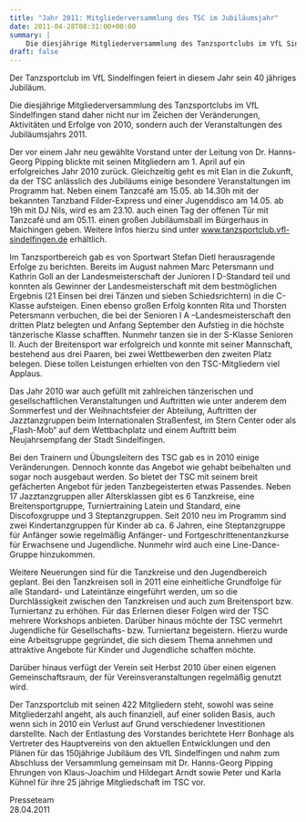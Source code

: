 ```yaml
---
title: "Jahr 2011: Mitgliederversammlung des TSC im Jubiläumsjahr"
date: 2011-04-28T08:31:00+00:00
summary: |
    Die diesjährige Mitgliederversammlung des Tanzsportclubs im VfL Sindelfingen stand daher nicht nur im Zeichen der Veränderungen, Aktivitäten und Erfolge von 2010, sondern auch der Veranstaltungen des Jubiläumsjahrs 2011.
draft: false
---
```


Der Tanzsportclub im VfL Sindelfingen feiert in diesem Jahr sein 40 jähriges Jubiläum.

Die diesjährige Mitgliederversammlung des Tanzsportclubs im VfL Sindelfingen stand daher nicht nur im Zeichen der Veränderungen, Aktivitäten und Erfolge von 2010, sondern auch der Veranstaltungen des Jubiläumsjahrs 2011.

Der vor einem Jahr neu gewählte Vorstand unter der Leitung von Dr. Hanns-Georg Pipping blickte mit seinen Mitgliedern am 1. April auf ein erfolgreiches Jahr 2010 zurück. Gleichzeitig geht es mit Elan in die Zukunft, da der TSC anlässlich des Jubiläums einige besondere Veranstaltungen im Programm hat. Neben einem Tanzcafé am 15.05. ab 14.30h mit der bekannten Tanzband Filder-Express und einer Jugenddisco am 14.05. ab 19h mit DJ Nils, wird es am 23.10. auch einen Tag der offenen Tür mit Tanzcafé und am 05.11. einen großen Jubiläumsball im Bürgerhaus in Maichingen geben. Weitere Infos hierzu sind unter www.tanzsportclub.vfl-sindelfingen.de erhältlich.

Im Tanzsportbereich gab es von Sportwart Stefan Dietl herausragende Erfolge zu berichten. Bereits im August nahmen Marc Petersmann und Kathrin Goll an der Landesmeisterschaft der Junioren I D-Standard teil und konnten als Gewinner der Landesmeisterschaft mit dem bestmöglichen Ergebnis (21 Einsen bei drei Tänzen und sieben Schiedsrichtern) in die C-Klasse aufsteigen. Einen ebenso großen Erfolg konnten Rita und Thorsten Petersmann verbuchen, die bei der Senioren I A –Landesmeisterschaft den dritten Platz belegten und Anfang September den Aufstieg in die höchste tänzerische Klasse schafften. Nunmehr tanzen sie in der S-Klasse Senioren II. Auch der Breitensport war erfolgreich und konnte mit seiner Mannschaft, bestehend aus drei Paaren, bei zwei Wettbewerben den zweiten Platz belegen. Diese tollen Leistungen erhielten von den TSC-Mitgliedern viel Applaus.

Das Jahr 2010 war auch gefüllt mit zahlreichen tänzerischen und gesellschaftlichen Veranstaltungen und Auftritten wie unter anderem dem Sommerfest und der Weihnachtsfeier der Abteilung, Auftritten der Jazztanzgruppen beim Internationalen Straßenfest, im Stern Center oder als „Flash-Mob“ auf dem Wettbachplatz und einem Auftritt beim Neujahrsempfang der Stadt Sindelfingen.

Bei den Trainern und Übungsleitern des TSC gab es in 2010 einige Veränderungen. Dennoch konnte das Angebot wie gehabt beibehalten und sogar noch ausgebaut werden. So bietet der TSC mit seinem breit gefächerten Angebot für jeden Tanzbegeisterten etwas Passendes. Neben 17 Jazztanzgruppen aller Altersklassen gibt es 6 Tanzkreise, eine Breitensportgruppe, Turniertraining Latein und Standard, eine Discofoxgruppe und 3 Steptanzgruppen. Seit 2010 neu im Programm sind zwei Kindertanzgruppen für Kinder ab ca. 6 Jahren, eine Steptanzgruppe für Anfänger sowie regelmäßig Anfänger- und Fort­ge­schrittenentanzkurse für Erwachsene und Jugendliche. Nunmehr wird auch eine Line-Dance-Gruppe hinzukommen.

Weitere Neuerungen sind für die Tanzkreise und den Jugendbereich geplant. Bei den Tanzkreisen soll in 2011 eine einheitliche Grundfolge für alle Standard- und Lateintänze eingeführt werden, um so die Durchlässigkeit zwischen den Tanzkreisen und auch zum Breitensport bzw. Turniertanz zu erhöhen. Für das Erlernen dieser Folgen wird der TSC mehrere Workshops anbieten. Darüber hinaus möchte der TSC vermehrt Jugendliche für Gesellschafts- bzw. Turniertanz begeistern. Hierzu wurde eine Arbeitsgruppe gegründet, die sich diesem Thema annehmen und attraktive Angebote für Kinder und Jugendliche schaffen möchte.

Darüber hinaus verfügt der Verein seit Herbst 2010 über einen eigenen Gemeinschaftsraum, der für Vereinsveranstaltungen regelmäßig genutzt wird.

Der Tanzsportclub mit seinen 422 Mitgliedern steht, sowohl was seine Mitgliederzahl angeht, als auch finanziell, auf einer soliden Basis, auch wenn sich in 2010 ein Verlust auf Grund verschiedener Investitionen darstellte. Nach der Entlastung des Vorstandes berichtete Herr Bonhage als Vertreter des Hauptvereins von den aktuellen Entwicklungen und den Plänen für das 150jährige Jubiläum des VfL Sindelfingen und nahm zum Abschluss der Versammlung gemeinsam mit Dr. Hanns-Georg Pipping Ehrungen von Klaus-Joachim und Hildegart Arndt sowie Peter und Karla Kühnel für ihre 25 jährige Mitgliedschaft im TSC vor.

Presseteam  
 28.04.2011


